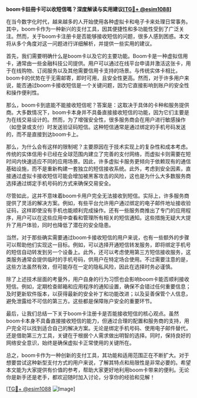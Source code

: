 **boom卡註冊卡可以收短信嗎？深度解读与实用建议[[TG💪+ @esim1088](https://t.me/s/esim1088)]**

在当今数字化时代，越来越多的人开始使用各种虚拟卡和电子卡来处理日常事务。其中，boom卡作为一种新兴的支付工具，因其便捷性和多功能性受到了广泛关注。然而，关于boom卡注册卡是否能够接收短信的问题，很多人感到困惑。本文将从多个角度对这一问题进行详细解析，并提供一些实用的建议。

首先，我们需要明确什么是boom卡以及它的主要功能。Boom卡是一种虚拟信用卡，通常由一些金融科技公司提供。用户可以通过在线平台申请并激活这张卡，用于在线购物、订阅服务以及其他需要信用卡支持的场景。与传统实体卡相比，boom卡的优势在于无需邮寄，即时可用，且安全性更高。然而，对于许多用户来说，能否通过boom卡接收短信是一个关键问题，因为它直接影响到账户的安全性和操作便利性。

那么，boom卡到底能不能接收短信呢？答案是：这取决于具体的卡种和服务提供商。大多数情况下，boom卡本身并不具备直接接收短信的功能，因为它们主要是为在线交易设计的。然而，为了增强安全性，很多服务商会在用户进行敏感操作（如登录或支付）时发送验证码短信。这种短信通常是通过绑定的手机号码发送的，而不是直接到达boom卡上。

那么，为什么会有这样的限制呢？主要原因在于技术实现上的复杂性和成本考虑。传统的实体信用卡已经在全球范围内建立了完善的支付网络，而虚拟卡则需要在短时间内快速适应不同的应用场景。因此，许多虚拟卡服务更倾向于依赖现有的通信基础设施，而不是重新构建一套独立的短信接收系统。此外，考虑到安全因素，直接通过虚拟卡接收短信可能会增加被黑客攻击的风险，这也是为什么大多数服务商选择通过绑定手机号码的方式来确保交易安全。

尽管如此，这并不意味着boom卡用户完全无法接收到短信。实际上，许多服务商提供了灵活的解决方案。例如，有些平台允许用户通过绑定的电子邮件地址接收验证码，这样即使没有手机也能顺利完成操作。还有一些服务商推出了专门的应用程序，用户可以在这些应用中查看和管理所有相关的短信通知。这些措施无疑大大提升了用户体验，同时也降低了潜在的安全隐患。

当然，对于那些确实需要通过boom卡接收短信的用户来说，也有一些额外的步骤可以帮助他们实现这一目标。例如，可以选择开通短信转发服务，即将绑定手机号的短信自动转发到另一个设备上。此外，还可以考虑使用第三方短信接收服务，这类服务通常会提供临时的手机号码，供用户在特定场合使用。不过需要注意的是，这些方法虽然有效，但可能存在一定的隐私风险，因此在选择时务必谨慎。

除了上述技术层面的考量外，用户自身的行为习惯也会影响boom卡能否顺利接收短信。例如，定期检查邮箱和应用程序的通知设置，确保不会错过任何重要信息；及时更新软件版本，以获得最新的安全补丁和功能改进；以及妥善保管个人信息，避免泄露给不可信的第三方。这些都是保障账户安全的重要环节。

最后，让我们总结一下关于boom卡注册卡是否能接收短信的核心观点。虽然boom卡本身不具备直接接收短信的能力，但通过合理的配置和服务商的支持，用户完全可以找到适合自己的解决方案。无论是绑定手机号码、使用电子邮件替代，还是借助第三方工具，关键在于根据个人需求做出明智的选择。同时，保持良好的网络安全意识，始终是确保虚拟卡正常使用的关键所在。

总之，boom卡作为一种创新的支付工具，其功能和适用范围正在不断扩大。对于想要尝试这种新型支付方式的用户来说，了解其特点和局限性是非常必要的。希望本文能为大家提供有价值的参考，帮助大家更好地利用boom卡带来的便利。无论你是新手还是老手，都欢迎随时加入讨论，分享你的经验和见解！

[[TG💪+ @esim1088](https://t.me/s/esim1088) ![Image](https://i.postimg.cc/4NQfJmqS/Snipaste-2025-05-13-00-14-12.png)]